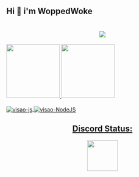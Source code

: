 ## Hi 👋 i'm WoppedWoke
<h1 align="center">
  <a href="https://git.io/typing-svg">
    <img src=https://readme-typing-svg.herokuapp.com/?lines=Hi!!;My+name+is+woppedwoke.;Welcome+to+my+profile!&center=true&size=27>
  </a>
</h1>

<div>
  <a href="https://github.com/visaooo">
  <img height="140em" src="https://github-readme-stats.vercel.app/api?username=visaooo&show_icons=true&theme=radical&include_all_commits=true&count_private=true"/>
  <img height="140em" src="https://github-readme-stats.vercel.app/api/top-langs/?username=visaooo&layout=compact&langs_count=7&theme=radical"/>
</div>
  
  <div style="display: inline_block"><br>
  <img align="center" alt="visao-js" src="https://img.shields.io/badge/JavaScript-F7DF1E?style=for-the-badge&logo=javascript&logoColor=black">
  <img align="center" alt="visao-NodeJS" src="https://img.shields.io/badge/Node.js-339933?style=for-the-badge&logo=nodedotjs&logoColor=white"
  <img align="right" alt="visao-img" src="https://media.discordapp.net/attachments/567069532913401867/871993898535358524/download20210801164217.png">
</div>
                                                                                                                              
<h2 align="center"> Discord Status: </h2>
<p align="center">
<a href="https://discord.com/channels/718997595246166063/863257566329831505">
  <img height="80px" src="https://discord.c99.nl/widget/theme-3/343576532066762754.png?">
</a>
</p>
